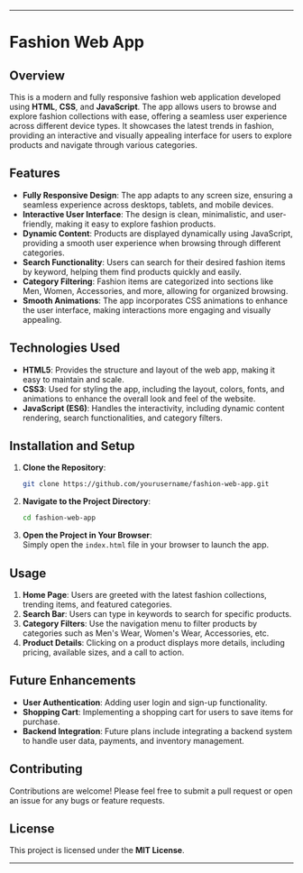 

---

# Fashion Web App

## Overview
This is a modern and fully responsive fashion web application developed using **HTML**, **CSS**, and **JavaScript**. The app allows users to browse and explore fashion collections with ease, offering a seamless user experience across different device types. It showcases the latest trends in fashion, providing an interactive and visually appealing interface for users to explore products and navigate through various categories.

## Features
- **Fully Responsive Design**: The app adapts to any screen size, ensuring a seamless experience across desktops, tablets, and mobile devices.
- **Interactive User Interface**: The design is clean, minimalistic, and user-friendly, making it easy to explore fashion products.
- **Dynamic Content**: Products are displayed dynamically using JavaScript, providing a smooth user experience when browsing through different categories.
- **Search Functionality**: Users can search for their desired fashion items by keyword, helping them find products quickly and easily.
- **Category Filtering**: Fashion items are categorized into sections like Men, Women, Accessories, and more, allowing for organized browsing.
- **Smooth Animations**: The app incorporates CSS animations to enhance the user interface, making interactions more engaging and visually appealing.

## Technologies Used
- **HTML5**: Provides the structure and layout of the web app, making it easy to maintain and scale.
- **CSS3**: Used for styling the app, including the layout, colors, fonts, and animations to enhance the overall look and feel of the website.
- **JavaScript (ES6)**: Handles the interactivity, including dynamic content rendering, search functionalities, and category filters.

## Installation and Setup
1. **Clone the Repository**:  
   ```bash
   git clone https://github.com/yourusername/fashion-web-app.git
   ```
2. **Navigate to the Project Directory**:  
   ```bash
   cd fashion-web-app
   ```
3. **Open the Project in Your Browser**:  
   Simply open the `index.html` file in your browser to launch the app.

## Usage
1. **Home Page**: Users are greeted with the latest fashion collections, trending items, and featured categories.
2. **Search Bar**: Users can type in keywords to search for specific products.
3. **Category Filters**: Use the navigation menu to filter products by categories such as Men's Wear, Women's Wear, Accessories, etc.
4. **Product Details**: Clicking on a product displays more details, including pricing, available sizes, and a call to action.

## Future Enhancements
- **User Authentication**: Adding user login and sign-up functionality.
- **Shopping Cart**: Implementing a shopping cart for users to save items for purchase.
- **Backend Integration**: Future plans include integrating a backend system to handle user data, payments, and inventory management.

## Contributing
Contributions are welcome! Please feel free to submit a pull request or open an issue for any bugs or feature requests.

## License
This project is licensed under the **MIT License**.


---
